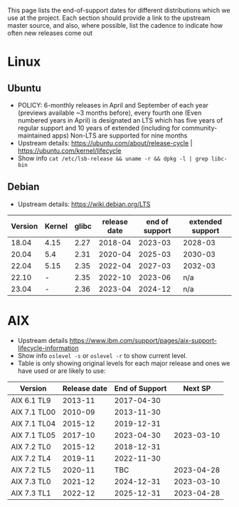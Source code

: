 This page lists the end-of-support dates for different distributions which we use at the project. Each section should provide a link to the upstream master source, and also, where possible, list the cadence to indicate how often new releases come out

# Linux
## Ubuntu

- POLICY: 6-monthly releases in April and September of each year (previews available ~3 months before), every fourth one (Even numbered years in April) is designated an LTS which has five years of regular support and 10 years of extended (including for community-maintained apps) Non-LTS are supported for nine months
- Upstream details: https://ubuntu.com/about/release-cycle | https://ubuntu.com/kernel/lifecycle
- Show info `cat /etc/lsb-release && uname -r && dpkg -l | grep libc-bin`

## Debian
- Upstream details: https://wiki.debian.org/LTS

Version | Kernel | glibc | release date | end of support | extended support
--- | --- | --- | --- | --- | ---
18.04 | 4.15 | 2.27 | 2018-04 | 2023-03 | 2028-03
20.04 | 5.4 | 2.31 | 2020-04 | 2025-03 | 2030-03
22.04 | 5.15 | 2.35 | 2022-04 | 2027-03 | 2032-03
22.10 | - | 2.35 | 2022-10 | 2023-06 | n/a
23.04 | - | 2.36 | 2023-04 | 2024-12 | n/a

# AIX
- Upstream details https://www.ibm.com/support/pages/aix-support-lifecycle-information
- Show info `oslevel -s` or `oslevel -r` to show current level.
- Table is only showing original levels for each major release and ones we have used or are likely to use:

Version | Release date | End of Support | Next SP
--- | --- | --- | ---
AIX 6.1 TL9 | 2013-11 | 2017-04-30 |
AIX 7.1 TL00 | 2010-09 | 2013-11-30 |
AIX 7.1 TL04 | 2015-12 | 2019-12-31 |
AIX 7.1 TL05 | 2017-10 | 2023-04-30 | 2023-03-10
AIX 7.2 TL0 | 2015-12 | 2018-12-31 |
AIX 7.2 TL4 | 2019-11 | 2022-11-30 |
AIX 7.2 TL5 | 2020-11 | TBC | 2023-04-28
AIX 7.3 TL0 | 2021-12 | 2024-12-31 | 2023-03-10
AIX 7.3 TL1 | 2022-12 | 2025-12-31 | 2023-04-28
